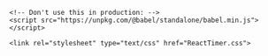 
<html>
  <head>
    <meta charset="UTF-8" />
    <title>Hello World</title>
    <script src="https://unpkg.com/react@16/umd/react.development.js"></script>
    <script src="https://unpkg.com/react-dom@16/umd/react-dom.development.js"></script>

    <!-- Don't use this in production: -->
    <script src="https://unpkg.com/@babel/standalone/babel.min.js"></script>

    <link rel="stylesheet" type="text/css" href="ReactTimer.css">
  </head>
  <body>
    <div id="root"></div>
    <script type="text/babel">

      /*
// <Timeline>
// tick() updates state.time each second

*/

/* NEXT TO DO - TIMER that BOYS USE
// indiv start btns + update end time
// audio (siri?) nearly and halfway notif  file:///Users/aledworkarea/Desktop/timer-sounds/Air%20Wrench.m4a
// add/remove
// group?
// prep during - mvp sequential
// UI - keep next prominent
// splash + polish
// spare time
// learn


*/

/* audio
<audio id="myAudio" >
  <source src="horse.ogg" type="audio/ogg">
  <source src="horse.mp3" type="audio/mpeg">
  Your browser does not support the audio element.
</audio>

<p>Click the button to find out if the audio controls are displayed.</p>

<button onclick="document.getElementById('myAudio').play()">Try it</button>



*/


const recipe = [
  {
    prepMins: 2,
    prepWords: "Wash potatoes, onto baking tray",
    preheatMins: 3,
    mins: 90,
    action: "Baked potatoes",
    cook: "oven"
  },
  {
    prepMins: 2,
    prepWords: "Spread vegetables over oiled, foiled baking tray, drizzle oil on top",
    preheatMins: 6,
    mins: 36,
    action: "Roast vegetables",
    cook: "oven"
  },
  {
    prepMins: 8,
    prepWords:
      "Lay salmon on oiled, foiled baking tray, season, cover with crust mixture",
    preheatMins: 6,
    mins: 22,
    action: "Crusted salmon",
    cook: "oven"
  },
  {
    prepMins: 2,
    prepWords: "Wash and cut broccoli",
    preheatMins: 5,
    preheatWords: "Get pan of water simmering",
    mins: 10,
    action: "Broccoli",
    cook: "saucepan"
  }
]; // each step also gets startTime and endTime
//--------------------------------------------------

//================ TIMELINE ============================
//

class Timeline extends React.Component {
  constructor(props) {
    super(props);
    this.state = {
      go: false,
      time: new Date(), // update each second by tick();
      recipe: recipe,
      targetEatTime: this.formatTargetEatTimestampFromTime('18:00'),
      ovenIsOn : 0,
      onPlease : 0
    };
  }



  tick() {
    this.setState({
      time: new Date()
    });
  }
  componentWillMount() {
    // set endTimes from default eatTime (here to avoid loop)
    this.handleTargetTimeInput(this.state.targetEatTime);
  }
  componentDidMount() {
    this.timerID = setInterval(() => this.tick(), 1000);
  }
  componentWillUnmount() {
    clearInterval(this.timerID);
  }

  handleOvenOnPlease(showHide) {
    console.log('handleOvenOnPlease FIRED ');
    console.log('handleOvenOnPlease '+ this.state.ovenIsOn +' '+ this.state.onPlease);
    // wrong (because async prob): this.setState({ ovenIsOn : 1,  onPlease : 1 });
    // correct:
    showHide == 'hide' ?
    this.setState((state, props) => ({
      ovenIsOn : 1 ,
      onPlease : 0
      }))
    :
    this.setState((state, props) => ({
      ovenIsOn : 1 ,
      onPlease : 1
      }))

  }


  handleTargetTimeInput(tt) {
      //// TODO simplify - update state, then let others read state
    ////console.log('handleTargetTimeInput');
    for (let j = 0; j < this.state.recipe.length; j++) {
      let recipe = this.state.recipe;
      // set end of COOKING times as timestamps
      recipe[j].endTime = tt - 0; // adding '-0' stops it being string
      // set COOKING start times as TIMESTAMPS (step handles other phases)
      let stepCookTime = recipe[j].mins *1000 *60;
      recipe[j].startTime = recipe[j].endTime - stepCookTime;
      // save as state
      this.setState({
        recipe: recipe,
        targetEatTime:  tt - 0
      });
      ////console.log(this.state.recipe);
    }
  }
  handleActionInput(e, s) {
    let recipe = this.state.recipe;
    let which = recipe.indexOf(s);
    recipe[which].action = e.target.value;
    this.setState({ recipe });
  }
  handleMinsInput(e, s) {
    let recipe = this.state.recipe;
    let which = recipe.indexOf(s);
    recipe[which].mins = e.target.value - 0; // hack stops type problem
    this.setState({ recipe });
  }
  handleCookSelect(e, s) {
    let recipe = this.state.recipe;
    let which = recipe.indexOf(s);
    recipe[which].cook = e.target.value;
    this.setState({ recipe });
  }
  handleRemoveDish(e, s) {
    let recipe = this.state.recipe;
    let which = recipe.indexOf(s);
    if(which != -1) {  recipe.splice(which, 1); }
    this.setState({ recipe });
  }


  formatTargetEatTimestampFromTime(t){
        // e.g. t = 18:00
        let d = new Date();
      let dd = d.getDate();
      let m = d.getMonth();
      let months = new Array('Jan', 'Feb', 'Mar', 'Apr', 'May', 'Jun', 'Jul', 'Aug', 'Sep', 'Oct', 'Nov', 'Dec');
      let today = dd+'-'+months[m]+'-2020 ';
      return (Date.parse(today + t) ); // eg 1597770000000
  }

  formathhmmFromTimestamp(t){
    let d = new Date(t);
    let dh = d.getHours();
    let ampm = dh > 11 ? 'pm' : 'am';
    let h = dh > 12 ? dh - 12 : dh; // 6pm not 18pm
    let m = d.getMinutes();
    let mm = m>9 ? m : '0'+m; // 6:03 not 6:3
    mm = (mm==0)? '' : ':'+mm; // 6pm, not 6:00pm

    return (h+ mm + ampm);
  }

   secsUntilStart(step){
     let secsUntilStart = Math.floor((step.startTime - this.state.time) / 1000);
      return secsUntilStart;
    }
  secsUntilEnd(step){
      return (step.endTime - this.state.time) / 1000;
    }
  secsUntilPrep(step){
    let prepMillisecs = step.prepMins * 60*1000;
    let secsUntilPrep = Math.floor(((step.startTime - this.state.time) - prepMillisecs) / 1000);
      return secsUntilPrep;
    }



  render() {



    // ============= AFTER START IS CLICKED ================
    if (this.state.go) {
      const listItems = this.state.recipe.map((step) => (

        <Step
          key={step.action} // TODO index?
          prepMins={step.prepMins}
          prepWords={step.prepWords}
          preheatMins={step.preheatMins}////
          preheatWords={step.preheatWords}////
          mins={step.mins}
          action={step.action}
          startTime={step.startTime}
          endTime={step.endTime}
          cook={step.cook}
          go={this.state.go}
          secsUntilStart={this.secsUntilStart(step)}
          secsUntilEnd={this.secsUntilEnd(step)}
          secsUntilPrep={this.secsUntilPrep(step)}
          handleOvenOnPlease={()=>this.handleOvenOnPlease()}
          ovenIsOn= {this.state.ovenIsOn}////

        />
      ));


     ////console.log('this.state.warning '+this.state.warning);

      return (
        <div className="timeline">


          {this.state.onPlease ?
            <div
             className='warning'
             onClick = {()=>this.handleOvenOnPlease('hide')}
             >
             Oven on now, please
             <div className=' prompt'>Done</div>
            </div>
          : null}

          {listItems}

        <button
            className="back"
            onClick={() =>
              this.setState({
                go: false
              })
            }
          >
            back
          </button>
        </div>
      );
    }

    // ============= BEFORE START ================
    if (!this.state.go) {


      const listSummary = this.state.recipe.map((step) => (
        //// steps as form
        <Step
          key={step.index}
          mins={step.mins}
          action={step.action}
          cook={step.cook}
          handleActionInput={(e) => {
            this.handleActionInput(e, step);
          }}
          handleMinsInput={(e) => {
            this.handleMinsInput(e, step);
          }}
          handleCookSelect={(e) => {
            this.handleCookSelect(e, step);
          }}
          handleRemoveDish={(e) => {
            this.handleRemoveDish(e, step);
          }}
        />
      ));

      // calc [time] get started by [e.g. 5:50pm]
      const r0=this.state.recipe[0];
      let longestTotalMins = null;
      if (r0.prepMins > r0.preheatMins) {longestTotalMins = r0.mins + r0.prepMins}else{longestTotalMins = r0.mins + r0.preheatMins}; //// TODO check all this
      let clockTimeToGetStartedBy = this.state.targetEatTime - (longestTotalMins *60*1000);

      //calc earliest feasible eating time

      let earliestTargetEatTime = Date.parse(this.state.time) + (longestTotalMins *60*1000)




      return (
        <div>
          <div className="timeline">
            <Title main={"hi"} recipe={this.state.recipe} />
            <div className="startTimeOptions">
              Get started by {this.formathhmmFromTimestamp(clockTimeToGetStartedBy)} (latest) to eat at{" "}
              <select onChange={(e) => this.handleTargetTimeInput(e.target.value)}>

                <option value={this.state.targetEatTime}>{this.formathhmmFromTimestamp(this.state.targetEatTime) }
                </option>
                <option value={earliestTargetEatTime}> {this.formathhmmFromTimestamp(earliestTargetEatTime)} (asap!)</option>
                <option value={this.formatTargetEatTimestampFromTime('18:00:00')}>6pm</option>
                <option value={this.formatTargetEatTimestampFromTime('19:00:00')}>7:00pm</option>
                <option value={this.formatTargetEatTimestampFromTime('19:15:00')}>7:15pm</option>
                <option value={this.formatTargetEatTimestampFromTime('19:30:00')}>7:30pm</option>
                <option value={this.formatTargetEatTimestampFromTime('19:45:00')}>7:45pm</option>
                <option value={this.formatTargetEatTimestampFromTime('20:00:00')}>8pm</option>
                <option value={this.formatTargetEatTimestampFromTime('20:15:00')}>8:15pm</option>
              </select>{" "}

            </div>
            <button
              onClick={() => {
                  this.setState({ go: true });
                }
              }>Get started</button>
            <h4>Adjust cooking times here:</h4>
            {listSummary}
          </div>
        </div>
      );
    }

  }
} // end Timeline ---------------------------
//================ STEP ============================
//
class Step extends React.Component {
  // Time display formatting -------------
  addZeros(num) {
    return (num > 9 ? num : "0" + num) /* 3:05 not 3:5 */
  }
  formatTime(secs) {
    let ss = Math.floor(secs % 60);
    let mm = Math.floor(secs / 60);
    let hh = Math.floor(mm % 60);
    return  mm + ":" + this.addZeros(ss); /* 23:05 */
  }
  formatTimeMinsOnly(secs) {
    // return Math.floor(secs / 60) + " mins"; /* 4 mins */
    let m = Math.ceil(secs / 60);
     let mm = Math.ceil(m % 60);
     let h = Math.floor(m / 60);
     let hh= h > 0 ? (h + "hr ")  + this.addZeros(mm) + ' mins': mm + ' mins';
    //let hh= h > 0 ? (h + "hr ") : '';
     //return  (h > 0 ? hh + this.addZeros(mm) + ' mins' : + this.addZeros(mm) + ' mins')  ;
    return  hh;
  }

  // -end time formatting ---


  render() {
    let secsUntilStart= this.props.secsUntilStart;
    let secsUntilEnd= this.props.secsUntilEnd;
    let secsUntilPrep= this.props.secsUntilPrep;


    /// ===== BEFORE 'go' = true, show form ==============
    // form - SEE DOCS https://reactjs.org/docs/forms.html
    if (!this.props.go) {
      return (
        <div className="step summary">
          {" "}
          <input
            type="text"
            className="action"
            value={this.props.action}
            onChange={(e) => this.props.handleActionInput(e)}
          ></input>
          {" "}need{" "}

          <input
            type="number"
            min="1"
            max="999"
            className="mins"
            value={this.props.mins}
            onChange={(e) => this.props.handleMinsInput(e)}
          ></input>{" "}
          mins in{" "}
          <select
            onChange={(e) => this.props.handleCookSelect(e)}
            >
            <option value={this.props.cook}>{this.props.cook}</option>
            <option value="oven">oven</option>
            <option value="saucepan">saucepan</option>
            <option value="grill">grill</option>
</select>
          <button
            className='x'
            onClick = {(e)=>this.props.handleRemoveDish(e)}
            >x</button>
        </div>
      );
    } // -------------

    /// ===== after start, go = true ==============


    // preheat - TURN OVEN ON
    if (secsUntilStart < this.props.preheatMins * 60) {
      // ask user to preheat oven if needed
      if ((!this.props.ovenIsOn )&&(this.props.cook == 'oven')) {
        this.props.handleOvenOnPlease();
      } ;
    }

    // notyet
    if (secsUntilStart > this.props.prepMins * 60) {
      return (
        <div className="step notyet">
          <div>
            <div>In about {this.formatTimeMinsOnly(secsUntilPrep)}</div>
            <div className="hilite">{this.props.prepWords}</div>
          </div>
          <div>
            {secsUntilStart < (10 * 60)? <><span className="strong">Don't start cooking</span> for {this.formatTimeMinsOnly(secsUntilStart)}</> : null}
          </div>
        </div>
      );
    }


    // getready
    if (secsUntilStart > 0) {
      return (
        <div className="step getready">
          {this.props.prepWords}
          <div className="faint">Get ready to cook in </div>
          <div className="bigTime">{this.formatTime(secsUntilStart)}</div>
        </div>
      );
    }

    // started
    if (secsUntilStart <= 0 && secsUntilEnd > 0) {
      return (
        <div className="step started">
          {this.props.action}: <span className="faint"> cooking now</span>
          <div className="bigTime">{this.formatTime(secsUntilEnd)}</div>
        </div>
      );
    }

    // ended
    if (secsUntilEnd <= 0) {
      return (
        <div className="step ended">
          {this.props.action}:<div className="bigTime">done</div>
        </div>
      );
    }

    // error
    return (
      <div>
        {" "}
        ERROR:Other case: {this.props.action} in {this.formatTime(secsUntilStart)}
      </div>
    );
  }

} // end Step -----------------------------------
//================ TITLE ============================
//
const Title = (props) => {
  //// TODO - make dynamic, make main dish settable eg salmon, not baked potatoes
  return (
    <div className="title">
      <span className="faint">Cook </span>
      {props.recipe[0].action}
      <span className="faint"> with </span>
      {props.recipe[1] ? props.recipe[1].action : null}
      <span className='faint'>, </span>
      {props.recipe[2] ? props.recipe[2].action : null}
      {props.recipe[3] ? <span className="faint"> and </span>  : null}
      {props.recipe[3] ? props.recipe[3].action : null}
    </div>
  );
}; // end Title --------------------------------------------------


// ===========
ReactDOM.render(<Timeline />, document.getElementById("root"));


    </script>
    <!--
      Note: this page is a great way to try React but it's not suitable for production.
      It slowly compiles JSX with Babel in the browser and uses a large development build of React.

      Read this section for a production-ready setup with JSX:
      https://reactjs.org/docs/add-react-to-a-website.html#add-jsx-to-a-project

      In a larger project, you can use an integrated toolchain that includes JSX instead:
      https://reactjs.org/docs/create-a-new-react-app.html

      You can also use React without JSX, in which case you can remove Babel:
      https://reactjs.org/docs/react-without-jsx.html
    -->
  </body>
</html>
